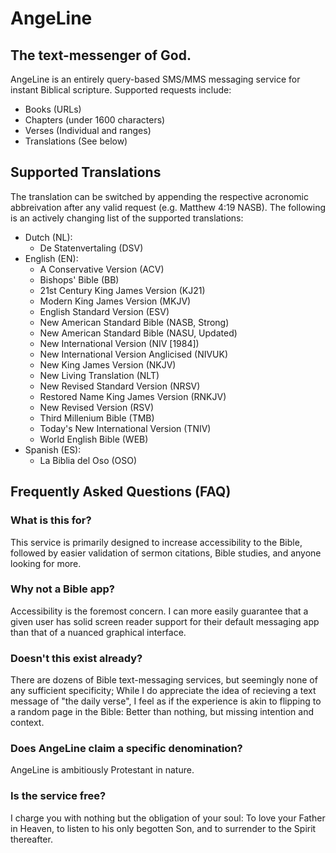 # AngeLine
## The text-messenger of God.
AngeLine is an entirely query-based SMS/MMS messaging service for instant Biblical scripture. Supported requests include:
- Books (URLs)
- Chapters (under 1600 characters)
- Verses (Individual and ranges)
- Translations (See below)
## Supported Translations
The translation can be switched by appending the respective acronomic abbreivation after any valid request (e.g. Matthew 4:19 NASB). The following is an actively changing list of the supported translations:
- Dutch (NL):
  - De Statenvertaling (DSV)
- English (EN):
  - A Conservative Version (ACV)
  - Bishops' Bible (BB)
  - 21st Century King James Version (KJ21)
  - Modern King James Version (MKJV)
  - English Standard Version (ESV)
  - New American Standard Bible (NASB, Strong)
  - New American Standard Bible (NASU, Updated)
  - New International Version (NIV [1984])
  - New International Version Anglicised (NIVUK)
  - New King James Version (NKJV)
  - New Living Translation (NLT)
  - New Revised Standard Version (NRSV)
  - Restored Name King James Version (RNKJV)
  - New Revised Version (RSV)
  - Third Millenium Bible (TMB)
  - Today's New International Version (TNIV)
  - World English Bible (WEB)
- Spanish (ES):
  - La Biblia del Oso (OSO)
## Frequently Asked Questions (FAQ)
### What is this for?
This service is primarily designed to increase accessibility to the Bible, followed by easier validation of sermon citations, Bible studies, and anyone looking for more.

### Why not a Bible app?
Accessibility is the foremost concern. I can more easily guarantee that a given user has solid screen reader support for their default messaging app than that of a nuanced graphical interface.

### Doesn't this exist already?
There are dozens of Bible text-messaging services, but seemingly none of any sufficient specificity; While I do appreciate the idea of recieving a text message of "the daily verse", I feel as if the experience is akin to flipping to a random page in the Bible: Better than nothing, but missing intention and context.

### Does AngeLine claim a specific denomination?
AngeLine is ambitiously Protestant in nature.

### Is the service free?
I charge you with nothing but the obligation of your soul: To love your Father in Heaven, to listen to his only begotten Son, and to surrender to the Spirit thereafter.

